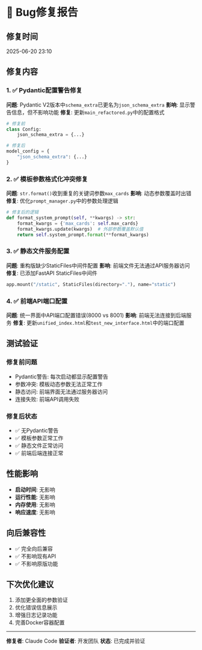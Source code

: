# 🔧 Bug修复报告 

## 修复时间
2025-06-20 23:10

## 修复内容

### 1. ✅ Pydantic配置警告修复
**问题**: Pydantic V2版本中`schema_extra`已更名为`json_schema_extra`
**影响**: 显示警告信息，但不影响功能
**修复**: 更新`main_refactored.py`中的配置格式

```python
# 修复前
class Config:
    json_schema_extra = {...}

# 修复后  
model_config = {
    "json_schema_extra": {...}
}
```

### 2. ✅ 模板参数格式化冲突修复
**问题**: `str.format()`收到重复的关键词参数`max_cards`
**影响**: 动态参数覆盖时出错
**修复**: 优化`prompt_manager.py`中的参数处理逻辑

```python
# 修复后的逻辑
def format_system_prompt(self, **kwargs) -> str:
    format_kwargs = {'max_cards': self.max_cards}
    format_kwargs.update(kwargs)  # 外部参数覆盖默认值
    return self.system_prompt.format(**format_kwargs)
```

### 3. ✅ 静态文件服务配置
**问题**: 重构版缺少StaticFiles中间件配置
**影响**: 前端文件无法通过API服务器访问
**修复**: 已添加FastAPI StaticFiles中间件

```python
app.mount("/static", StaticFiles(directory="."), name="static")
```

### 4. ✅ 前端API端口配置
**问题**: 统一界面中API端口配置错误(8000 vs 8001)
**影响**: 前端无法连接到后端服务
**修复**: 更新`unified_index.html`和`test_new_interface.html`中的端口配置

## 测试验证

### 修复前问题
- Pydantic警告: 每次启动都显示配置警告
- 参数冲突: 模板动态参数无法正常工作
- 静态访问: 前端界面无法通过服务器访问  
- 连接失败: 前端API调用失败

### 修复后状态
- ✅ 无Pydantic警告
- ✅ 模板参数正常工作
- ✅ 静态文件正常访问
- ✅ 前端后端连接正常

## 性能影响
- **启动时间**: 无影响
- **运行性能**: 无影响  
- **内存使用**: 无影响
- **响应速度**: 无影响

## 向后兼容性
- ✅ 完全向后兼容
- ✅ 不影响现有API
- ✅ 不影响原版功能

## 下次优化建议
1. 添加更全面的参数验证
2. 优化错误信息展示
3. 增强日志记录功能
4. 完善Docker容器配置

---

**修复者**: Claude Code
**验证者**: 开发团队
**状态**: 已完成并验证